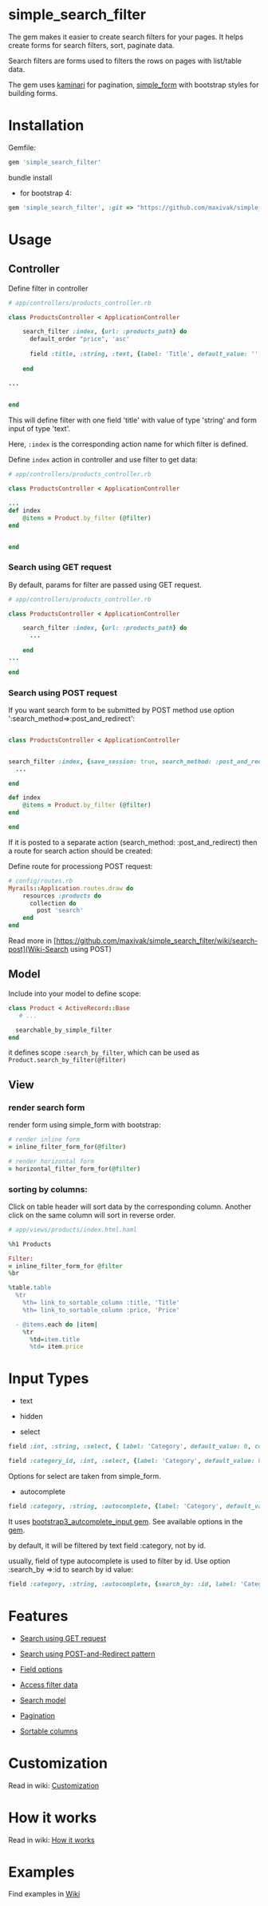 simple_search_filter
=============================

The gem makes it easier to create search filters for your pages.
It helps create forms for search filters, sort, paginate data.

Search filters are forms used to filters the rows on pages with list/table data.

The gem uses [kaminari](https://github.com/amatsuda/kaminari) for pagination, [simple_form](https://github.com/plataformatec/simple_form) with bootstrap styles for building forms.

# Installation

Gemfile:
```ruby
gem 'simple_search_filter'
```

bundle install


* for bootstrap 4:
```ruby
gem 'simple_search_filter', :git => "https://github.com/maxivak/simple_search_filter", :branch => "bootstrap4"
```


# Usage

## Controller

Define filter in controller
```ruby
# app/controllers/products_controller.rb

class ProductsController < ApplicationController

	search_filter :index, {url: :products_path} do
	  default_order "price", 'asc'
	
	  field :title, :string, :text, {label: 'Title', default_value: '', condition: :like_full}
	
	end

...
	

end

```
This will define filter with one field 'title' with value of type 'string' and form input of type 'text'.

Here, `:index` is the corresponding action name for which filter is defined.

Define `index` action in controller and use filter to get data:
```ruby
# app/controllers/products_controller.rb

class ProductsController < ApplicationController

...
def index
	@items = Product.by_filter (@filter)
end


end
```



### Search using GET request

By default, params for filter are passed using GET request.


```ruby
# app/controllers/products_controller.rb

class ProductsController < ApplicationController

	search_filter :index, {url: :products_path} do
	  ...
	
	end
...

end

```



### Search using POST request

If you want search form to be submitted by POST method use option ':search_method=>:post_and_redirect':

```ruby

class ProductsController < ApplicationController


search_filter :index, {save_session: true, search_method: :post_and_redirect, url: :products_url, search_url: :search_products_url, search_action: :search} do
  ...

end

def index
	@items = Product.by_filter (@filter)
end

end

```

If it is posted to a separate action (search_method: :post_and_redirect) then a route for search action should be created:

Define route for processiong POST request:
```ruby
# config/routes.rb
Myrails::Application.routes.draw do
	resources :products do
	  collection do
	    post 'search'
	end
end
```


Read more in [https://github.com/maxivak/simple_search_filter/wiki/search-post](Wiki-Search using POST)



## Model

Include into your model to define scope:

```ruby
class Product < ActiveRecord::Base
   # ...

  searchable_by_simple_filter
end
```

it defines scope `:search_by_filter`, which can be used as `Product.search_by_filter(@filter)`


## View

### render search form

render form using simple_form with bootstrap:
```ruby
# render inline form
= inline_filter_form_for(@filter) 

# render horizontal form
= horizontal_filter_form_for(@filter)
```


### sorting by columns:

Click on table header will sort data by the corresponding column. Another click on the same column will sort in reverse order.


```ruby
# app/views/products/index.html.haml

%h1 Products

Filter:
= inline_filter_form_for @filter
%br

%table.table
  %tr
    %th= link_to_sortable_column :title, 'Title'
    %th= link_to_sortable_column :price, 'Price'

  - @items.each do |item|
    %tr
      %td=item.title
      %td= item.price

```


# Input Types

- text

- hidden


- select

```ruby
field :int, :string, :select, { label: 'Category', default_value: 0, collection: [['USD',1],['CAD',2]], label_method: :first, value_method: :last}

field :category_id, :int, :select, {label: 'Category', default_value: 0, collection: Category.all, label_method: :name, value_method: :id}
```

Options for select are taken from simple_form.

- autocomplete

```ruby
field :category, :string, :autocomplete, {label: 'Category', default_value: '', :source_query => :autocomplete_categories_url}
```

It uses [bootstrap3_autcomplete_input gem](https://github.com/maxivak/bootstrap3_autocomplete_input). See available options in the [gem](https://github.com/maxivak/bootstrap3_autocomplete_input).

by default, it will be filtered by text field :category, not by id.

usually, field of type autocomplete is used to filter by id. Use option :search_by =>:id to search by id value:
```ruby
field :category, :string, :autocomplete, {search_by: :id, label: 'Category', default_value: '', :source_query => :autocomplete_categories_url}
```




# Features

* [Search using GET request](https://github.com/maxivak/simple_search_filter/wiki/search-get)
* [Search using POST-and-Redirect pattern](https://github.com/maxivak/simple_search_filter/wiki/search-post)

* [Field options](https://github.com/maxivak/simple_search_filter/wiki/field-options)

* [Access filter data](https://github.com/maxivak/simple_search_filter/wiki/filter-data)

* [Search model](https://github.com/maxivak/simple_search_filter/wiki/search-model)


* [Pagination](https://github.com/maxivak/simple_search_filter/wiki/pagination)
* [Sortable columns](https://github.com/maxivak/simple_search_filter/wiki/sortable-columns)


# Customization
Read in wiki: [Customization](https://github.com/maxivak/simple_search_filter/wiki/customization)


# How it works
Read in wiki: [How it works](https://github.com/maxivak/simple_search_filter/wiki/dev-insights)



# Examples

Find examples in [Wiki](https://github.com/maxivak/simple_search_filter/wiki/examples)


